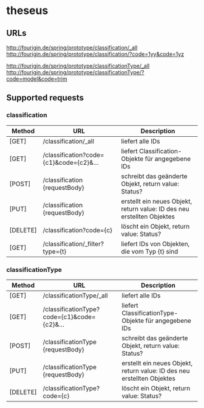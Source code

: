 # theseus

## URLs

http://fourigin.de/spring/prototype/classification/_all
http://fourigin.de/spring/prototype/classification/?code=1yy&code=1yz

http://fourigin.de/spring/prototype/classificationType/_all
http://fourigin.de/spring/prototype/classificationType/?code=model&code=trim


## Supported requests

### classification

| Method   | URL                                   | Description                                                             |
|----------|---------------------------------------|-------------------------------------------------------------------------|
| [GET]    | /classification/_all                  | liefert alle IDs                                                        |
| [GET]    | /classification?code={c1}&code={c2}&… | liefert Classification-Objekte für angegebene IDs                       |
| [POST]   | /classification {requestBody}         | schreibt das geänderte Objekt, return value: Status?                    |
| [PUT]    | /classification {requestBody}         | erstellt ein neues Objekt, return value: ID des neu erstellten Objektes |
| [DELETE] | /classification?code={c}              | löscht ein Objekt, return value: Status?                                |
| [GET]    | /classification/_filter?type={t}      | liefert IDs von Objekten, die vom Typ {t} sind                          |

### classificationType

| Method   | URL                                       | Description                                                             |
|----------|-------------------------------------------|-------------------------------------------------------------------------|
| [GET]    | /classificationType/_all                  | liefert alle IDs                                                        |
| [GET]    | /classificationType?code={c1}&code={c2}&… | liefert ClassificationType-Objekte für angegebene IDs                   |
| [POST]   | /classificationType {requestBody}         | schreibt das geänderte Objekt, return value: Status?                    |
| [PUT]    | /classificationType {requestBody}         | erstellt ein neues Objekt, return value: ID des neu erstellten Objektes |
| [DELETE] | /classificationType?code={c}              | löscht ein Objekt, return value: Status?                                |
